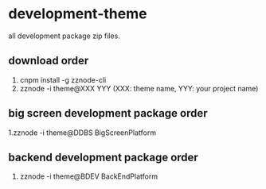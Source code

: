 # development-theme
all development package zip files.

## download order

1. cnpm install -g zznode-cli
2. zznode -i theme@XXX YYY (XXX: theme name, YYY: your project name)

## big screen development package order

1.zznode -i theme@DDBS BigScreenPlatform

## backend development package order

1. zznode -i theme@BDEV BackEndPlatform
